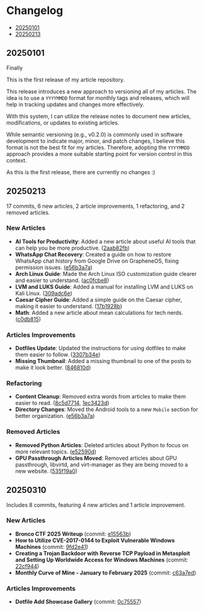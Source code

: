 # Changelog

- [20250101](#20250101)
- [20250213](#20250213)

## 20250101

Finally

This is the first release of my article repository.

This release introduces a new approach to versioning all of my articles. The idea is to use a `YYYYMMDD` format for monthly tags and releases, which will help in tracking updates and changes more effectively.

With this system, I can utilize the release notes to document new articles, modifications, or updates to existing articles.

While semantic versioning (e.g., v0.2.0) is commonly used in software development to indicate major, minor, and patch changes, I believe this format is not the best fit for my articles. Therefore, adopting the `YYYYMMDD` approach provides a more suitable starting point for version control in this context.

As this is the first release, there are currently no changes :)

## 20250213

17 commits, 6 new articles, 2 article improvements, 1 refactoring, and 2 removed articles.

### New Articles

- **AI Tools for Productivity**: Added a new article about useful AI tools that can help you be more productive. ([2aab82fb](https://github.com/UmmItC/Article/commit/2aab82fb))
- **WhatsApp Chat Recovery**: Created a guide on how to restore WhatsApp chat history from Google Drive on GrapheneOS, fixing permission issues. ([e56b3a7a](https://github.com/UmmItC/Article/commit/e56b3a7a))
- **Arch Linux Guide**: Made the Arch Linux ISO customization guide clearer and easier to understand. ([ac0fcbe8](https://github.com/UmmItC/Article/commit/ac0fcbe8))
- **LVM and LUKS Guide**: Added a manual for installing LVM and LUKS on Kali Linux. ([309adc6e](https://github.com/UmmItC/Article/commit/309adc6e))
- **Caesar Cipher Guide**: Added a simple guide on the Caesar cipher, making it easier to understand. ([17b1928b](https://github.com/UmmItC/Article/commit/17b1928b))
- **Math**: Added a new article about mean calculations for tech nerds. ([c0db815](https://github.com/UmmItC/Article/commit/c0db815))

### Articles Improvements

- **Dotfiles Update**: Updated the instructions for using dotfiles to make them easier to follow. ([3307b34e](https://github.com/UmmItC/Article/commit/3307b34e))
- **Missing Thumbnail**: Added a missing thumbnail to one of the posts to make it look better. ([846810d](https://github.com/UmmItC/Article/commit/846810d))

### Refactoring

- **Content Cleanup**: Removed extra words from articles to make them easier to read. ([8c5d7714](https://github.com/UmmItC/Article/commit/8c5d7714), [1ec3423d](https://github.com/UmmItC/Article/commit/1ec3423d))
- **Directory Changes**: Moved the Android tools to a new `Mobile` section for better organization. ([e56b3a7a](https://github.com/UmmItC/Article/commit/e56b3a7a))

### Removed Articles

- **Removed Python Articles**: Deleted articles about Python to focus on more relevant topics. ([e52590d](https://github.com/UmmItC/Article/commit/e52590d))
- **GPU Passthrough Articles Moved**: Removed articles about GPU passthrough, libvirtd, and virt-manager as they are being moved to a new website. ([535f19a0](https://github.com/UmmItC/Article/commit/535f19a0))

## 20250310

Includes 8 commits, featuring 4 new articles and 1 article improvement.

### New Articles

- **Bronco CTF 2025 Writeup** (commit: [e15563b](https://github.com/UmmItC/Article/commit/e15563b))
- **How to Utilize CVE-2017-0144 to Exploit Vulnerable Windows Machines** (commit: [9fd2e41](https://github.com/UmmItC/Article/commit/9fd2e41))
- **Creating a Trojan Backdoor with Reverse TCP Payload in Metasploit and Setting Up Worldwide Access for Windows Machines** (commit: [22cf944](https://github.com/UmmItC/Article/commit/22cf944))
- **Monthly Curve of Mine - January to February 2025** (commit: [c63a7ed](https://github.com/UmmItC/Article/commit/c63a7ed))

### Articles Improvements

- **Dotfile Add Showcase Gallery** (commit: [0c75557](https://github.com/UmmItC/Article/commit/0c75557))
